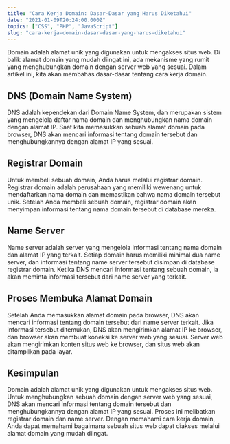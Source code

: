 ```yaml
---
title: "Cara Kerja Domain: Dasar-Dasar yang Harus Diketahui"
date: "2021-01-09T20:24:00.000Z"
topics: ["CSS", "PHP", "JavaScript"]
slug: "cara-kerja-domain-dasar-dasar-yang-harus-diketahui"
---
```


Domain adalah alamat unik yang digunakan untuk mengakses situs web. Di balik alamat domain yang mudah diingat ini, ada mekanisme yang rumit yang menghubungkan domain dengan server web yang sesuai. Dalam artikel ini, kita akan membahas dasar-dasar tentang cara kerja domain.

## DNS (Domain Name System)

DNS adalah kependekan dari Domain Name System, dan merupakan sistem yang mengelola daftar nama domain dan menghubungkan nama domain dengan alamat IP. Saat kita memasukkan sebuah alamat domain pada browser, DNS akan mencari informasi tentang domain tersebut dan menghubungkannya dengan alamat IP yang sesuai. 

## Registrar Domain

Untuk membeli sebuah domain, Anda harus melalui registrar domain. Registrar domain adalah perusahaan yang memiliki wewenang untuk mendaftarkan nama domain dan memastikan bahwa nama domain tersebut unik. Setelah Anda membeli sebuah domain, registrar domain akan menyimpan informasi tentang nama domain tersebut di database mereka.

## Name Server

Name server adalah server yang mengelola informasi tentang nama domain dan alamat IP yang terkait. Setiap domain harus memiliki minimal dua name server, dan informasi tentang name server tersebut disimpan di database registrar domain. Ketika DNS mencari informasi tentang sebuah domain, ia akan meminta informasi tersebut dari name server yang terkait.

## Proses Membuka Alamat Domain

Setelah Anda memasukkan alamat domain pada browser, DNS akan mencari informasi tentang domain tersebut dari name server terkait. Jika informasi tersebut ditemukan, DNS akan mengirimkan alamat IP ke browser, dan browser akan membuat koneksi ke server web yang sesuai. Server web akan mengirimkan konten situs web ke browser, dan situs web akan ditampilkan pada layar.

## Kesimpulan

Domain adalah alamat unik yang digunakan untuk mengakses situs web. Untuk menghubungkan sebuah domain dengan server web yang sesuai, DNS akan mencari informasi tentang domain tersebut dan menghubungkannya dengan alamat IP yang sesuai. Proses ini melibatkan registrar domain dan name server. Dengan memahami cara kerja domain, Anda dapat memahami bagaimana sebuah situs web dapat diakses melalui alamat domain yang mudah diingat.

